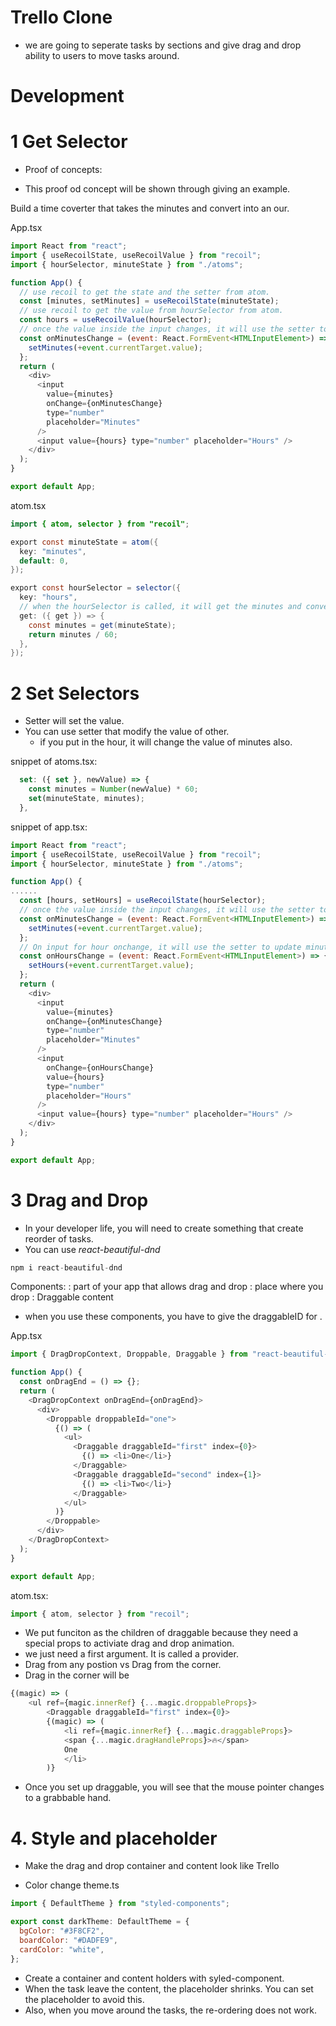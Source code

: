 # Trello Clone

- we are going to seperate tasks by sections and give drag and drop ability to users to move tasks around. 

# Development

# 1 Get Selector
- Proof of concepts:

- This proof od concept will be shown through giving an example.

Build a time coverter that takes the minutes and convert into an our.

App.tsx
```js
import React from "react";
import { useRecoilState, useRecoilValue } from "recoil";
import { hourSelector, minuteState } from "./atoms";

function App() {
  // use recoil to get the state and the setter from atom.
  const [minutes, setMinutes] = useRecoilState(minuteState);
  // use recoil to get the value from hourSelector from atom.
  const hours = useRecoilValue(hourSelector);
  // once the value inside the input changes, it will use the setter to update the state Minutes.
  const onMinutesChange = (event: React.FormEvent<HTMLInputElement>) => {
    setMinutes(+event.currentTarget.value);
  };
  return (
    <div>
      <input
        value={minutes}
        onChange={onMinutesChange}
        type="number"
        placeholder="Minutes"
      />
      <input value={hours} type="number" placeholder="Hours" />
    </div>
  );
}

export default App;
```

atom.tsx
```java
import { atom, selector } from "recoil";

export const minuteState = atom({
  key: "minutes",
  default: 0,
});

export const hourSelector = selector({
  key: "hours",
  // when the hourSelector is called, it will get the minutes and convert it to hours.
  get: ({ get }) => {
    const minutes = get(minuteState);
    return minutes / 60;
  },
});
```

# 2 Set Selectors

- Setter will set the value.
- You can use setter that modify the value of other.
    - if you put in the hour, it will change the value of minutes also. 

snippet of atoms.tsx:
```js
  set: ({ set }, newValue) => {
    const minutes = Number(newValue) * 60;
    set(minuteState, minutes);
  },
```

snippet of app.tsx:
```js
import React from "react";
import { useRecoilState, useRecoilValue } from "recoil";
import { hourSelector, minuteState } from "./atoms";

function App() {
......
  const [hours, setHours] = useRecoilState(hourSelector);
  // once the value inside the input changes, it will use the setter to update the state Minutes.
  const onMinutesChange = (event: React.FormEvent<HTMLInputElement>) => {
    setMinutes(+event.currentTarget.value);
  };
  // On input for hour onchange, it will use the setter to update minutes.
  const onHoursChange = (event: React.FormEvent<HTMLInputElement>) => {
    setHours(+event.currentTarget.value);
  };
  return (
    <div>
      <input
        value={minutes}
        onChange={onMinutesChange}
        type="number"
        placeholder="Minutes"
      />
      <input
        onChange={onHoursChange}
        value={hours}
        type="number"
        placeholder="Hours"
      />
      <input value={hours} type="number" placeholder="Hours" />
    </div>
  );
}

export default App;
```

# 3 Drag and Drop 

- In your developer life, you will need to create something that create reorder of tasks.
- You can use *react-beautiful-dnd*
```js
npm i react-beautiful-dnd
```

Components:
<DragDropContext>: part of your app that allows drag and drop
<Droppable>: place where you drop
<Draggable>: Draggable content

- when you use these components, you have to give the draggableID for <Draggable>.

App.tsx
```js
import { DragDropContext, Droppable, Draggable } from "react-beautiful-dnd";

function App() {
  const onDragEnd = () => {};
  return (
    <DragDropContext onDragEnd={onDragEnd}>
      <div>
        <Droppable droppableId="one">
          {() => (
            <ul>
              <Draggable draggableId="first" index={0}>
                {() => <li>One</li>}
              </Draggable>
              <Draggable draggableId="second" index={1}>
                {() => <li>Two</li>}
              </Draggable>
            </ul>
          )}
        </Droppable>
      </div>
    </DragDropContext>
  );
}

export default App;
```

atom.tsx:
```js
import { atom, selector } from "recoil";
```


- We put funciton as the children of draggable because they need a special props to activiate drag and drop animation.
- we just need a first argument. It is called a provider. 
- Drag from any postion vs Drag from the corner.
- Drag in the corner will be
```js
{(magic) => (
    <ul ref={magic.innerRef} {...magic.droppableProps}>
        <Draggable draggableId="first" index={0}>
        {(magic) => (
            <li ref={magic.innerRef} {...magic.draggableProps}>
            <span {...magic.dragHandleProps}>🔥</span>
            One
            </li>
        )}
```

- Once you set up draggable, you will see that the mouse pointer changes to a grabbable hand.

# 4. Style and placeholder

- Make the drag and drop container and content look like Trello

- Color change
theme.ts
```js
import { DefaultTheme } from "styled-components";

export const darkTheme: DefaultTheme = {
  bgColor: "#3F8CF2",
  boardColor: "#DADFE9",
  cardColor: "white",
};
```

- Create a container and content holders with syled-component.
- When the task leave the content, the placeholder shrinks. You can set the placeholder to avoid this.
- Also, when you move around the tasks, the re-ordering does not work.